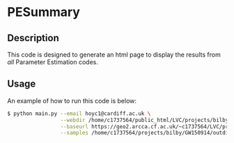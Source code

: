# PESummary

Description
-------------

This code is designed to generate an html page to display the results from *all* Parameter Estimation codes.

Usage
------------- 

An example of how to run this code is below:

```bash
$ python main.py --email hoyc1@cardiff.ac.uk \
                 --webdir /home/c1737564/public_html/LVC/projects/bilby \
                 --baseurl https://geo2.arcca.cf.ac.uk/~c1737564/LVC/projects/bilby \
                 --samples /home/c1737564/projects/bilby/GW150914/outdir/GW150914_result.h5
```

